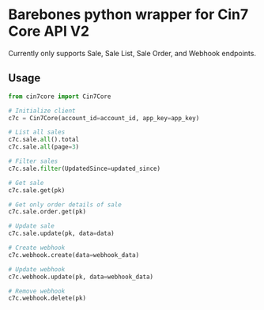 # Barebones python wrapper for Cin7 Core API V2

Currently only supports Sale, Sale List, Sale Order, and Webhook endpoints.

## Usage

```python
from cin7core import Cin7Core

# Initialize client
c7c = Cin7Core(account_id=account_id, app_key=app_key)

# List all sales
c7c.sale.all().total
c7c.sale.all(page=3)

# Filter sales
c7c.sale.filter(UpdatedSince=updated_since)

# Get sale
c7c.sale.get(pk)

# Get only order details of sale
c7c.sale.order.get(pk)

# Update sale
c7c.sale.update(pk, data=data)

# Create webhook
c7c.webhook.create(data=webhook_data)

# Update webhook
c7c.webhook.update(pk, data=webhook_data)

# Remove webhook
c7c.webhook.delete(pk)
```